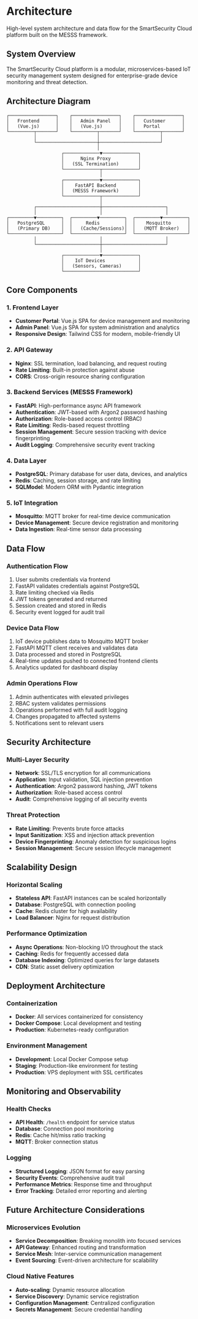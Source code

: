 # Architecture

High-level system architecture and data flow for the SmartSecurity Cloud platform built on the MESSS framework.

## System Overview

The SmartSecurity Cloud platform is a modular, microservices-based IoT security management system designed for enterprise-grade device monitoring and threat detection.

## Architecture Diagram

```
┌─────────────────┐    ┌─────────────────┐    ┌─────────────────┐
│   Frontend      │    │   Admin Panel   │    │   Customer      │
│   (Vue.js)      │    │   (Vue.js)      │    │   Portal        │
└─────────┬───────┘    └─────────┬───────┘    └─────────┬───────┘
          │                      │                      │
          └──────────────────────┼──────────────────────┘
                                 │
                    ┌─────────────▼─────────────┐
                    │      Nginx Proxy          │
                    │   (SSL Termination)       │
                    └─────────────┬─────────────┘
                                  │
                    ┌─────────────▼─────────────┐
                    │    FastAPI Backend        │
                    │   (MESSS Framework)       │
                    └─────────────┬─────────────┘
                                  │
          ┌───────────────────────┼───────────────────────┐
          │                       │                       │
┌─────────▼─────────┐  ┌─────────▼─────────┐  ┌─────────▼─────────┐
│   PostgreSQL      │  │     Redis         │  │    Mosquitto      │
│   (Primary DB)    │  │   (Cache/Sessions)│  │   (MQTT Broker)   │
└───────────────────┘  └───────────────────┘  └───────────────────┘
          │                       │                       │
          └───────────────────────┼───────────────────────┘
                                  │
                    ┌─────────────▼─────────────┐
                    │    IoT Devices            │
                    │   (Sensors, Cameras)      │
                    └───────────────────────────┘
```

## Core Components

### 1. Frontend Layer
- **Customer Portal**: Vue.js SPA for device management and monitoring
- **Admin Panel**: Vue.js SPA for system administration and analytics
- **Responsive Design**: Tailwind CSS for modern, mobile-friendly UI

### 2. API Gateway
- **Nginx**: SSL termination, load balancing, and request routing
- **Rate Limiting**: Built-in protection against abuse
- **CORS**: Cross-origin resource sharing configuration

### 3. Backend Services (MESSS Framework)
- **FastAPI**: High-performance async API framework
- **Authentication**: JWT-based with Argon2 password hashing
- **Authorization**: Role-based access control (RBAC)
- **Rate Limiting**: Redis-based request throttling
- **Session Management**: Secure session tracking with device fingerprinting
- **Audit Logging**: Comprehensive security event tracking

### 4. Data Layer
- **PostgreSQL**: Primary database for user data, devices, and analytics
- **Redis**: Caching, session storage, and rate limiting
- **SQLModel**: Modern ORM with Pydantic integration

### 5. IoT Integration
- **Mosquitto**: MQTT broker for real-time device communication
- **Device Management**: Secure device registration and monitoring
- **Data Ingestion**: Real-time sensor data processing

## Data Flow

### Authentication Flow
1. User submits credentials via frontend
2. FastAPI validates credentials against PostgreSQL
3. Rate limiting checked via Redis
4. JWT tokens generated and returned
5. Session created and stored in Redis
6. Security event logged for audit trail

### Device Data Flow
1. IoT device publishes data to Mosquitto MQTT broker
2. FastAPI MQTT client receives and validates data
3. Data processed and stored in PostgreSQL
4. Real-time updates pushed to connected frontend clients
5. Analytics updated for dashboard display

### Admin Operations Flow
1. Admin authenticates with elevated privileges
2. RBAC system validates permissions
3. Operations performed with full audit logging
4. Changes propagated to affected systems
5. Notifications sent to relevant users

## Security Architecture

### Multi-Layer Security
- **Network**: SSL/TLS encryption for all communications
- **Application**: Input validation, SQL injection prevention
- **Authentication**: Argon2 password hashing, JWT tokens
- **Authorization**: Role-based access control
- **Audit**: Comprehensive logging of all security events

### Threat Protection
- **Rate Limiting**: Prevents brute force attacks
- **Input Sanitization**: XSS and injection attack prevention
- **Device Fingerprinting**: Anomaly detection for suspicious logins
- **Session Management**: Secure session lifecycle management

## Scalability Design

### Horizontal Scaling
- **Stateless API**: FastAPI instances can be scaled horizontally
- **Database**: PostgreSQL with connection pooling
- **Cache**: Redis cluster for high availability
- **Load Balancer**: Nginx for request distribution

### Performance Optimization
- **Async Operations**: Non-blocking I/O throughout the stack
- **Caching**: Redis for frequently accessed data
- **Database Indexing**: Optimized queries for large datasets
- **CDN**: Static asset delivery optimization

## Deployment Architecture

### Containerization
- **Docker**: All services containerized for consistency
- **Docker Compose**: Local development and testing
- **Production**: Kubernetes-ready configuration

### Environment Management
- **Development**: Local Docker Compose setup
- **Staging**: Production-like environment for testing
- **Production**: VPS deployment with SSL certificates

## Monitoring and Observability

### Health Checks
- **API Health**: `/health` endpoint for service status
- **Database**: Connection pool monitoring
- **Redis**: Cache hit/miss ratio tracking
- **MQTT**: Broker connection status

### Logging
- **Structured Logging**: JSON format for easy parsing
- **Security Events**: Comprehensive audit trail
- **Performance Metrics**: Response time and throughput
- **Error Tracking**: Detailed error reporting and alerting

## Future Architecture Considerations

### Microservices Evolution
- **Service Decomposition**: Breaking monolith into focused services
- **API Gateway**: Enhanced routing and transformation
- **Service Mesh**: Inter-service communication management
- **Event Sourcing**: Event-driven architecture for scalability

### Cloud Native Features
- **Auto-scaling**: Dynamic resource allocation
- **Service Discovery**: Dynamic service registration
- **Configuration Management**: Centralized configuration
- **Secrets Management**: Secure credential handling 